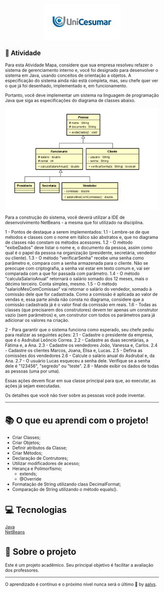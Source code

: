 <div align='center'>
<img src=".github/logo.png" width='250'>
</div>

## 🚀 Atividade

Para esta Atividade Mapa, considere que sua empresa resolveu refazer o sistema de gerenciamento interno e, você foi designado para desenvolver o sistema em Java, usando conceitos de orientação a objetos. A especificação do sistema ainda não está completa, mas, seu chefe quer ver o que já foi desenhado, implementado e, em funcionamento.

Portanto, você deve implementar um sistema na linguagem de programação Java que siga as especificações do diagrama de classes abaixo.

<div align='center'>
<img src=".github/duml.png" width='500'>
</div>

Para a construção do sistema, você deverá utilizar a IDE de desenvolvimento NetBeans - a mesma que foi utilizado na disciplina.
 
1 - Pontos de destaque a serem implementados:
 1.1 - Lembre-se de que métodos e classes com o nome em itálico são abstratos e, que no diagrama de classes não constam os métodos acessores.
1.2 - O método "exibeDados" deve listar o nome e, o documento da pessoa, assim como qual é o papel da pessoa na organização (presidente, secretária, vendedor ou cliente).
1.3 - O método "verificarSenha" recebe uma senha como parâmetro e, compara com a senha armazenada para o cliente. Não se preocupe com criptografia, a senha vai estar em texto comum e, vai ser comparada com a que for passada com parâmetro.
1.4 - O método "calculaSalarioAnual" retornará o salário somado dos 12 meses, mais o décimo terceiro. Conta simples, mesmo.
1.5 - O método "salarioMesComComissao" vai retornar o salário do vendedor, somado à comissão dele que for cadastrada. Como a comissão é aplicada ao valor de vendas e, essa parte ainda não consta no diagrama, considere que a comissão cadastrada já é o valor final da comissão em reais.
1.6 - Todas as classes (que precisarem dos construtores) devem ter apenas um construtor vazio (sem parâmetros) e, um construtor com todos os parâmetros para já adicionar os valores na criação.
 
2 - Para garantir que o sistema funciona como esperado, seu chefe pediu para realizar as seguintes ações:
2.1 - Cadastre o presidente da empresa, que é o Asdrubal Leôncio Correa.
2.2 - Cadastre as duas secretárias, a Fátima e, a Ana.
2.3 - Cadastre os vendedores João, Vanessa e, Carlos.
2.4 - Cadastre os clientes Marcos, Joana, Elisa e, Lucas.
2.5 - Defina as comissões dos vendedores
2.6 - Calcule o salário anual do Asdrubal e, da Ana.
2.7 - O usuário Lucas esqueceu a senha dele. Verifique se a senha dele é "123456", "segredo" ou "teste".
2.8 - Mande exibir os dados de todas as pessoas (uma por uma).
 
Essas ações devem ficar em sua classe principal para que, ao executar, as ações já sejam executadas.
 
Os detalhes que você não tiver sobre as pessoas você pode inventar.

---

# 📚 O que eu aprendi com o projeto!

- Criar Classes;
- Criar Objetos;
- Definir atributos da Classe;
- Criar Métodos;
- Declaração de Contrutores;
- Utilizar modificadores de acesso;
- Herança e Polimorfismo;
    - extends;
    - @Override
- Formatação de String utilizando class DecimalFormat;
- Comparação de String utilizando o método equals().

# 💻 Tecnologias

<a href='https://www.oracle.com/java/technologies/'>Java</a>
<br/>
<a href='https://netbeans.org/'>NetBeans</a>
<br/>



# 📝 Sobre o projeto

Este é um projeto acadêmico. Seu principal objetivo é facilitar a avaliação dos professores.

---

O aprendizado é contínuo e o próximo nível nunca será o último 🚀 by [aalvs](https://app.rocketseat.com.br/me/aalvs).